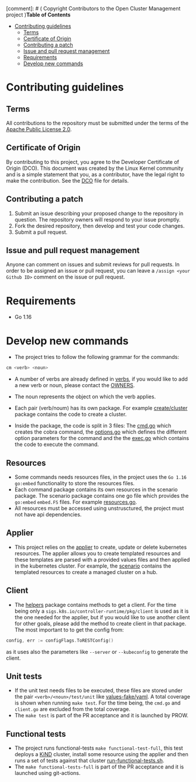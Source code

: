 [comment]: # ( Copyright Contributors to the Open Cluster Management project )**Table of Contents**

- [Contributing guidelines](#contributing-guidelines)
    - [Terms](#terms)
    - [Certificate of Origin](#certificate-of-origin)
    - [Contributing a patch](#contributing-a-patch)
    - [Issue and pull request management](#issue-and-pull-request-management)
    - [Requirements](#requirements)
    - [Develop new commands](#Develop-new-commands)

# Contributing guidelines

## Terms

All contributions to the repository must be submitted under the terms of the [Apache Public License 2.0](https://www.apache.org/licenses/LICENSE-2.0).

## Certificate of Origin

By contributing to this project, you agree to the Developer Certificate of Origin (DCO). This document was created by the Linux Kernel community and is a simple statement that you, as a contributor, have the legal right to make the contribution. See the [DCO](DCO) file for details.

## Contributing a patch

1. Submit an issue describing your proposed change to the repository in question. The repository owners will respond to your issue promptly.
2. Fork the desired repository, then develop and test your code changes.
3. Submit a pull request.

## Issue and pull request management

Anyone can comment on issues and submit reviews for pull requests. In order to be assigned an issue or pull request, you can leave a `/assign <your Github ID>` comment on the issue or pull request.
# Requirements

- Go 1.16

# Develop new commands

- The project tries to follow the following grammar for the commands:

```bash
cm <verb> <noun>
```

- A number of verbs are already defined in [verbs](pkg/cmd/verbs/verbs.go), if you would like to add a new verb or noun, please contact the [OWNERS](OWNERS).

- The noun represents the object on which the verb applies.

- Each pair (verb/noum) has its own package. For example [create/cluster](pkg/cmd/delete/cluster/cmd.go) package contains the code to create a cluster.

- Inside the package, the code is split in 3 files: The [cmd.go](pkg/cmd/create/cluster/cmd.go) which creates the cobra command, the [options.go](pkg/cmd/create/cluster/options.go) which defines the different option parameters for the command and the the [exec.go](pkg/cmd/create/cluster/exec.go) which contains the code to execute the command.


## Resources

- Some commands needs resources files, in the project uses the `Go 1.16` `go:embed` functionality to store the resources files.
- Each command package contains its own resources in the scenario package. The scenario package contains one go file which provides the `go:embed` `embed.FS` files. For example [resources.go](pkg/cmd/create/cluster/scenario/resources.go).
- All resources must be accessed using unstrusctured, the project must not have api dependencies.

## Applier

- This project relies on the [applier](https://github.com/open-cluster-management/applier) to create, update or delete kubernetes resources. The applier allows you to create templated resources and these templates are parsed with a provided values files and then applied in the kubernetes cluster. For example, the [scenario](pkg/cmd/create/cluster/scenario) contains the templated resources to create a managed cluster on a hub.

## Client

- The [helpers](pkg/helpers/client.go) package contains methods to get a client. For the time being only a `sigs.k8s.io/controller-runtime/pkg/client` is used as it is the one needed for the applier, but if you would like to use another client for other goals, please add the method to create client in that package. The most important to to get the config from:

```Go
config, err := configFlags.ToRESTConfig()
```

as it uses also the parameters like `--server` or `--kubeconfig` to generate the client.

## Unit tests

- If the unit test needs files to be executed, these files are stored under the pair `<verb>/<noun>/test/unit` like [values-fake/yaml](pkg/cmd/detach/cluster/test/unit/values-fake.yaml).
A total coverage is shown when running `make test`. For the time being, the `cmd.go` and `client.go` are excluded from the total coverage.
- The `make test` is part of the PR acceptance and it is launched by PROW.

## Functional tests

- The project runs functional-tests `make functional-test-full`, this test deploys a [KiND](https://kind.sigs.k8s.io/) cluster, install some resource using the applier and then runs a set of tests against that cluster [run-functional-tests.sh](build/run-functional-tests.sh). 
- The `make functional-tests-full` is part of the PR acceptance and it is launched using git-actions.